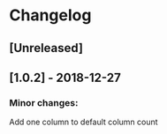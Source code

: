 # Changelog



## [Unreleased]

## [1.0.2] - 2018-12-27

### Minor changes:
Add one column to default column count